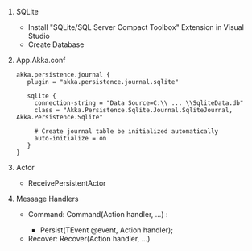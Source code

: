 1. SQLite
   - Install "SQLite/SQL Server Compact Toolbox" Extension in Visual Studio
   - Create Database

2. App.Akka.conf
   ```
   akka.persistence.journal {
	  plugin = "akka.persistence.journal.sqlite"

	  sqlite {
		connection-string = "Data Source=C:\\ ... \\SqliteData.db"
		class = "Akka.Persistence.Sqlite.Journal.SqliteJournal, Akka.Persistence.Sqlite"
		
		# Create journal table be initialized automatically
		auto-initialize = on 
	  }
   }
   ```

1. Actor
   - ReceivePersistentActor 
   
1. Message Handlers
   - Command: Command<T>(Action<T> handler, ...) : 
      - Persist<TEvent>(TEvent @event, Action<TEvent> handler);
   - Recover: Recover<T>(Action<T> handler, ...)